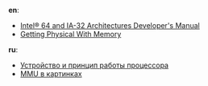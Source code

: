 **en**:

 - [Intel® 64 and IA-32 Architectures Developer's Manual](http://www.intel.com/content/dam/www/public/us/en/documents/manuals/64-ia-32-architectures-software-developer-manual-325462.pdf)
 - [Getting Physical With Memory](http://duartes.org/gustavo/blog/post/getting-physical-with-memory/)
 
**ru**:

 - [Устройство и принцип работы процессора](http://all-ht.ru/inf/pc/cp_struct.html)
 - [MMU в картинках](http://habrahabr.ru/post/211150/)